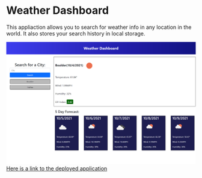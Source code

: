 # Weather Dashboard
This appliaction allows you to search for weather info in any location in the world.  It also stores your search history in local storage.

![Here is a screenshot of the application](./assets/screenshot.png)
[Here is a link to the deployed application](https://alextheshire.github.io/weather-dashboard/)